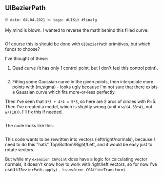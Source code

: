 ## UIBezierPath
`⏰ date: 04.04.2021 🪢 tags: #UIKit #linalg`

My mind is blown. I wanted to reverse the math behind this filled curve: 

```
```

Of course this is should be done with `UIBezierPath` primitives, but which funcs to choose?

I've thought of these:
1. Quad curve (it has only 1 control point, but I don't feel this control point).
```
```

2. Fitting some Gaussian curve in the given points, then interpolate more points with (m,sigma) - looks ugly because I'm not sure that there exists a Gaussian curve which fits more-or-less perfectly.   

Then I've seen that `3*3 + 4*4 = 5*5`, so here are 2 arcs of circles with R=5. 
Then I've created a model, which is slightly wrong (unit = `w/(4.33*4)`, not `w/(18)`). I'll fix this if needed.
```
```

The code looks like this:
```
```

This code wants to be rewritten into vectors (left/right/normals), because I need to do this "hats" Top/Bottom/Right/Left, and it would be easy just to rotate vectors.

But while my `exension CGPoint` does have a logic for calculating vector normals, it doesn't know how to work with right/left vectors, so for now I've used `UIBezierPath.apply(_ transform: CGAffineTransform)`.


